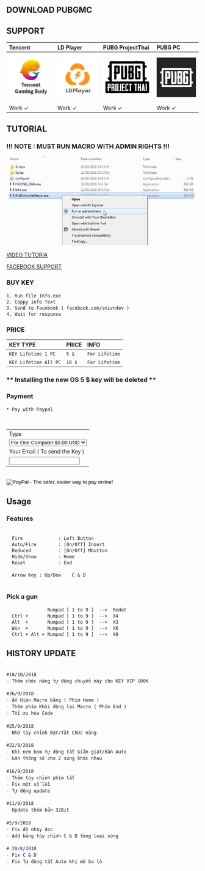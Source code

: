 ## **DOWNLOAD PUBGMC**

## **SUPPORT**

| Tencent   | LD Player            | PUBG ProjectThai     | PUBG PC             |
|:----------------------|:---------------------|:---------------------|:--------------------|
|![TGB](./img/TGB.png)  |![LDP](./img/LDP.png) |![PPT](./img/PPT.png) |![PPC](./img/PPC.jpg)|
|       Work ✓       |       Work ✓      |       Work ✓      |       Work ✓     |


## **TUTORIAL**

### **!!! NOTE : MUST RUN MACRO WITH ADMIN RIGHTS !!!** ###
![momo](./img/runass.png)

[VIDEO TUTORIA](https://www.youtube.com/watch?v=YaASdROkmgk)

[FACEBOOK SUPPORT](https://www.facebook.com/anivndev/)

<div class="fb-send-to-messenger test-fb-send-to-messenger" messenger_app_id="1678638095724206" page_id="1620812324898123" data-ref="" color="blue" size="large"> </div>

### **BUY KEY**

   ```BUYKEY
   1. Run file Info.exe
   2. Coppy info Text
   3. Send to Facebook ( facebook.com/anivndev )
   4. Wait for response
   ```

### **PRICE**

| KEY TYPE            | PRICE           | INFO                  |
|:--------------------|:--------------|:----------------------|
| `KEY Lifetime 1 PC` | `5 $` | `For Lifetime`   |
| `KEY Lifetime All PC` | `10 $` | `For Lifetime`   |

### ** Installing the new OS 5 $ key will be deleted ** ###

   
### **Payment**

  ```Payment
  * Pay with Paypal
  ```


<br/>

<form action="https://www.paypal.com/cgi-bin/webscr" method="post" target="_top">
<input type="hidden" name="cmd" value="_s-xclick">
<input type="hidden" name="hosted_button_id" value="3TKLJ9ETUDP5Q">
<table>
<tr><td><input type="hidden" name="on0" value="Type">Type</td></tr><tr><td><select name="os0">
	<option value="For One Computer">For One Computer $5.00 USD</option>
	<option value="For All Computer">For All Computer $10.00 USD</option>
</select> </td></tr>
<tr><td><input type="hidden" name="on1" value="Your Email ( To send the Key )">Your Email ( To send the Key )</td></tr><tr><td><input type="text" name="os1" maxlength="200"></td></tr>
</table>
<input type="hidden" name="currency_code" value="USD">
<br/>
<input type="image" src="https://www.paypalobjects.com/en_US/i/btn/btn_buynowCC_LG.gif" border="0" name="submit" alt="PayPal - The safer, easier way to pay online!">
<img alt="" border="0" src="https://www.paypalobjects.com/en_US/i/scr/pixel.gif" width="1" height="1">
</form>



 
## **Usage**

### **Features**
 
  ```Features
    
    Fire             : Left Button
    Auto/Fire        : [On/Off] Insert
    Reduced          : [On/Off] Mbutton
    Hide/Show        : Home
    Reset            : End
  
    Arrow Key : Up/Dow    C & D
    
  ```
### **Pick a gun**
 
  ```chonsung
                 Numpad [ 1 to 9 ]  -->  Redot
    Ctrl +       Numpad [ 1 to 9 ]  -->  X4
    Alt  +       Numpad [ 1 to 9 ]  -->  X3
    Win  +       Numpad [ 1 to 9 ]  -->  X6
    Ctrl + Alt + Numpad [ 1 to 9 ]  -->  X8

  ```

## **HISTORY UPDATE**

```markdown

#10/10/2018
- Thêm chức năng tự động chuyển máy cho KEY VIP 100K

#26/9/2018
- Ẩn Hiện Macro bằng ( Phím Home )
- Thêm phím Khởi động lại Macro ( Phím End )
- Tối ưu hóa Code

#25/9/2018
- Nhớ tùy chỉnh Bật/Tắt Chức năng

#22/9/2018
- Khi ném bom tự động tắt Giảm giật/Bắn Auto
- Gán thông số cho 2 súng khác nhau

#16/9/2018
- Thêm tùy chỉnh phím tắt
- Fix một số lỗi
- Tự động update

#11/9/2018
- Update thêm bản 32Bit

#5/9/2018
- Fix độ nhạy dọc
- Add bảng tùy chỉnh C & D từng loại súng

# 20/8/2018
- Fix C & D 
- Fix Tự động tắt Auto khi mở ba lô

```
